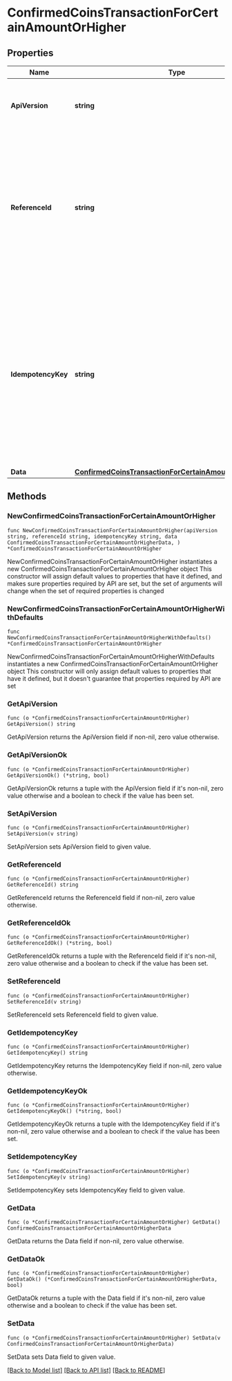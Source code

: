 # ConfirmedCoinsTransactionForCertainAmountOrHigher

## Properties

Name | Type | Description | Notes
------------ | ------------- | ------------- | -------------
**ApiVersion** | **string** | Specifies the version of the API that incorporates this endpoint. | 
**ReferenceId** | **string** | Represents a unique identifier that serves as reference to the specific request which prompts a callback, e.g. Blockchain Events Subscription, Blockchain Automation, etc. | 
**IdempotencyKey** | **string** | Specifies a unique ID generated by the system and attached to each callback. It is used by the server to recognize consecutive requests with the same data with the purpose not to perform the same operation twice. | 
**Data** | [**ConfirmedCoinsTransactionForCertainAmountOrHigherData**](ConfirmedCoinsTransactionForCertainAmountOrHigherData.md) |  | 

## Methods

### NewConfirmedCoinsTransactionForCertainAmountOrHigher

`func NewConfirmedCoinsTransactionForCertainAmountOrHigher(apiVersion string, referenceId string, idempotencyKey string, data ConfirmedCoinsTransactionForCertainAmountOrHigherData, ) *ConfirmedCoinsTransactionForCertainAmountOrHigher`

NewConfirmedCoinsTransactionForCertainAmountOrHigher instantiates a new ConfirmedCoinsTransactionForCertainAmountOrHigher object
This constructor will assign default values to properties that have it defined,
and makes sure properties required by API are set, but the set of arguments
will change when the set of required properties is changed

### NewConfirmedCoinsTransactionForCertainAmountOrHigherWithDefaults

`func NewConfirmedCoinsTransactionForCertainAmountOrHigherWithDefaults() *ConfirmedCoinsTransactionForCertainAmountOrHigher`

NewConfirmedCoinsTransactionForCertainAmountOrHigherWithDefaults instantiates a new ConfirmedCoinsTransactionForCertainAmountOrHigher object
This constructor will only assign default values to properties that have it defined,
but it doesn't guarantee that properties required by API are set

### GetApiVersion

`func (o *ConfirmedCoinsTransactionForCertainAmountOrHigher) GetApiVersion() string`

GetApiVersion returns the ApiVersion field if non-nil, zero value otherwise.

### GetApiVersionOk

`func (o *ConfirmedCoinsTransactionForCertainAmountOrHigher) GetApiVersionOk() (*string, bool)`

GetApiVersionOk returns a tuple with the ApiVersion field if it's non-nil, zero value otherwise
and a boolean to check if the value has been set.

### SetApiVersion

`func (o *ConfirmedCoinsTransactionForCertainAmountOrHigher) SetApiVersion(v string)`

SetApiVersion sets ApiVersion field to given value.


### GetReferenceId

`func (o *ConfirmedCoinsTransactionForCertainAmountOrHigher) GetReferenceId() string`

GetReferenceId returns the ReferenceId field if non-nil, zero value otherwise.

### GetReferenceIdOk

`func (o *ConfirmedCoinsTransactionForCertainAmountOrHigher) GetReferenceIdOk() (*string, bool)`

GetReferenceIdOk returns a tuple with the ReferenceId field if it's non-nil, zero value otherwise
and a boolean to check if the value has been set.

### SetReferenceId

`func (o *ConfirmedCoinsTransactionForCertainAmountOrHigher) SetReferenceId(v string)`

SetReferenceId sets ReferenceId field to given value.


### GetIdempotencyKey

`func (o *ConfirmedCoinsTransactionForCertainAmountOrHigher) GetIdempotencyKey() string`

GetIdempotencyKey returns the IdempotencyKey field if non-nil, zero value otherwise.

### GetIdempotencyKeyOk

`func (o *ConfirmedCoinsTransactionForCertainAmountOrHigher) GetIdempotencyKeyOk() (*string, bool)`

GetIdempotencyKeyOk returns a tuple with the IdempotencyKey field if it's non-nil, zero value otherwise
and a boolean to check if the value has been set.

### SetIdempotencyKey

`func (o *ConfirmedCoinsTransactionForCertainAmountOrHigher) SetIdempotencyKey(v string)`

SetIdempotencyKey sets IdempotencyKey field to given value.


### GetData

`func (o *ConfirmedCoinsTransactionForCertainAmountOrHigher) GetData() ConfirmedCoinsTransactionForCertainAmountOrHigherData`

GetData returns the Data field if non-nil, zero value otherwise.

### GetDataOk

`func (o *ConfirmedCoinsTransactionForCertainAmountOrHigher) GetDataOk() (*ConfirmedCoinsTransactionForCertainAmountOrHigherData, bool)`

GetDataOk returns a tuple with the Data field if it's non-nil, zero value otherwise
and a boolean to check if the value has been set.

### SetData

`func (o *ConfirmedCoinsTransactionForCertainAmountOrHigher) SetData(v ConfirmedCoinsTransactionForCertainAmountOrHigherData)`

SetData sets Data field to given value.



[[Back to Model list]](../README.md#documentation-for-models) [[Back to API list]](../README.md#documentation-for-api-endpoints) [[Back to README]](../README.md)


